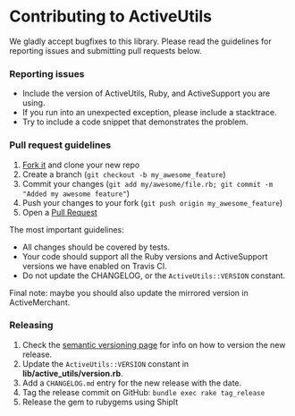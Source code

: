 # Contributing to ActiveUtils

We gladly accept bugfixes to this library. Please read the guidelines for reporting issues and submitting pull requests below.

### Reporting issues

- Include the version of ActiveUtils, Ruby, and ActiveSupport you are using.
- If you run into an unexpected exception, please include a stacktrace.
- Try to include a code snippet that demonstrates the problem.

### Pull request guidelines

1. [Fork it](http://github.com/Shopify/active_utils/fork) and clone your new repo
2. Create a branch (`git checkout -b my_awesome_feature`)
3. Commit your changes (`git add my/awesome/file.rb; git commit -m "Added my awesome feature"`)
4. Push your changes to your fork (`git push origin my_awesome_feature`)
5. Open a [Pull Request](https://github.com/shopify/active_utils/pulls)

The most important guidelines:

- All changes should be covered by tests.
- Your code should support all the Ruby versions and ActiveSupport versions we have enabled on Travis CI.
- Do not update the CHANGELOG, or the `ActiveUtils::VERSION` constant.

Final note: maybe you should also update the mirrored version in ActiveMerchant.

### Releasing

1. Check the [semantic versioning page](http://semver.org) for info on how to version the new release.
2. Update the  `ActiveUtils::VERSION` constant in **lib/active_utils/version.rb**.
3. Add a `CHANGELOG.md` entry for the new release with the date.
4. Tag the release commit on GitHub: `bundle exec rake tag_release`
5. Release the gem to rubygems using ShipIt
